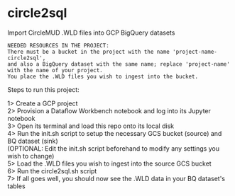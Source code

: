 # circle2sql
Import CircleMUD .WLD files into GCP BigQuery datasets

    NEEDED RESOURCES IN THE PROJECT:
    There must be a bucket in the project with the name 'project-name-circle2sql',
    and also a BigQuery dataset with the same name; replace 'project-name' with the name of your project.
    You place the .WLD files you wish to ingest into the bucket.

Steps to run this project:

1> Create a GCP project <br />
2> Provision a Dataflow Workbench notebook and log into its Jupyter notebook <br />
3> Open its terminal and load this repo onto its local disk <br />
4> Run the init.sh script to setup the necessary GCS bucket (source) and BQ dataset (sink) <br />
    (OPTIONAL: Edit the init.sh script beforehand to modify any settings you wish to change) <br />
5> Load the .WLD files you wish to ingest into the source GCS bucket <br />
6> Run the circle2sql.sh script <br />
7> If all goes well, you should now see the .WLD data in your BQ dataset's tables <br />
